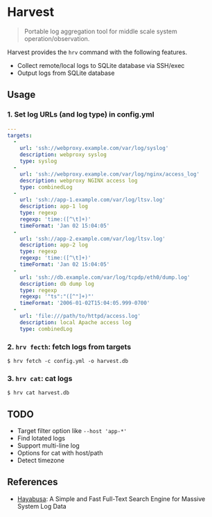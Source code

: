 # Harvest

> Portable log aggregation tool for middle scale system operation/observation.

Harvest provides the `hrv` command with the following features.

- Collect remote/local logs to SQLite database via SSH/exec
- Output logs from SQLite database

## Usage

### 1. Set log URLs (and log type) in config.yml

``` yaml
---
targets:
  -
    url: 'ssh://webproxy.example.com/var/log/syslog'
    description: webproxy syslog
    type: syslog
  -
    url: 'ssh://webproxy.example.com/var/log/nginx/access_log'
    description: webproxy NGINX access log
    type: combinedLog
  -
    url: 'ssh://app-1.example.com/var/log/ltsv.log'
    description: app-1 log
    type: regexp
    regexp: 'time:([^\t]+)'
    timeFormat: 'Jan 02 15:04:05'
  -
    url: 'ssh://app-2.example.com/var/log/ltsv.log'
    description: app-2 log
    type: regexp
    regexp: 'time:([^\t]+)'
    timeFormat: 'Jan 02 15:04:05'
  -
    url: 'ssh://db.example.com/var/log/tcpdp/eth0/dump.log'
    description: db dump log
    type: regexp
    regexp: '"ts":"([^"]+)"'
    timeFormat: '2006-01-02T15:04:05.999-0700'
  -
    url: 'file:///path/to/httpd/access.log'
    description: local Apache access log
    type: combinedLog
```

### 2. `hrv fecth`: fetch logs from targets

``` console
$ hrv fetch -c config.yml -o harvest.db
```

### 3. `hrv cat`: cat logs

``` console
$ hrv cat harvest.db
```

## TODO

- Target filter option like `--host 'app-*'`
- Find lotated logs
- Support multi-line log
- Options for cat with host/path
- Detect timezone

## References

- [Hayabusa](https://github.com/hirolovesbeer/hayabusa): A Simple and Fast Full-Text Search Engine for Massive System Log Data
